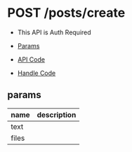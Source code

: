 # POST /posts/create

- This API is Auth Required

- [Params](#params)
- [API Code](/src/endpoints/posts/create.js)
- [Handle Code](/src/handlers/web/posts/create.js)

## params


name|description
---|---
text|
files|
